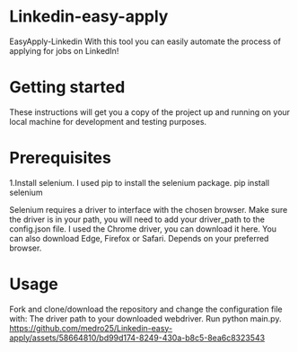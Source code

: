 # Linkedin-easy-apply
EasyApply-Linkedin
With this tool you can easily automate the process of applying for jobs on LinkedIn!

# Getting started
These instructions will get you a copy of the project up and running on your local machine for development and testing purposes.

# Prerequisites
 1.Install selenium. I used pip to install the selenium package.
 pip install selenium 

Selenium requires a driver to interface with the chosen browser. Make sure the driver is in your path, you will need to add your driver_path to the config.json file.
I used the Chrome driver, you can download it here. You can also download Edge, Firefox or Safari. Depends on your preferred browser.

# Usage
Fork and clone/download the repository and change the configuration file with:
The driver path to your downloaded webdriver.
Run python main.py.
https://github.com/medro25/Linkedin-easy-apply/assets/58664810/bd99d174-8249-430a-b8c5-8ea6c8323543
